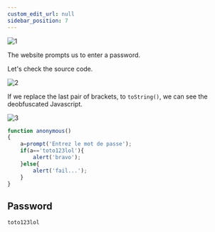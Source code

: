 ```yaml
---
custom_edit_url: null
sidebar_position: 7
---
```


![1](https://github.com/Kunull/Write-ups/assets/110326359/2c98bf17-4cc6-40d6-b292-ebc5de7add60)

The website prompts us to enter a password.

Let's check the source code.

![2](https://github.com/Kunull/Write-ups/assets/110326359/745f1dc5-77fc-416e-854f-e2c6d64416a6)

If we replace the last pair of brackets, to `toString()`, we can see the deobfuscated Javascript.

![3](https://github.com/Kunull/Write-ups/assets/110326359/ec409420-00ef-4359-bfdb-82feeedd334f)

```js
function anonymous() 
{
	a=prompt('Entrez le mot de passe');
	if(a=='toto123lol'){
		alert('bravo');
	}else{
		alert('fail...');
	}
}
```

## Password
```
toto123lol
```
